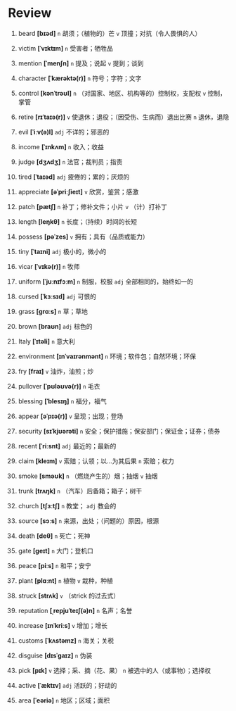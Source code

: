 # Review
1. beard **[bɪəd]** `n` 胡须；（植物的）芒 `v` 顶撞；对抗（令人畏惧的人）

2. victim **[ˈvɪktɪm]** `n` 受害者；牺牲品

3. mention **[ˈmenʃn]** `n` 提及；说起 `v` 提到；谈到

4. character **[ˈkærəktə(r)]** `n` 符号；字符；文字

5. control **[kənˈtrəʊl]** `n` （对国家、地区、机构等的）控制权，支配权 `v` 控制，掌管

6. retire **[rɪˈtaɪə(r)]** `v` 使退休；退役；（因受伤、生病而）退出比赛 `n` 退休，退隐

7. evil **[ˈiːv(ə)l]** `adj` 不详的；邪恶的

8. income **[ˈɪnkʌm]** `n` 收入；收益

9. judge **[dʒʌdʒ]** `n` 法官；裁判员；指责

10. tired **[ˈtaɪəd]** `adj` 疲倦的；累的；厌烦的

11. appreciate **[əˈpriːʃieɪt]** `v` 欣赏，鉴赏；感激

12. patch **[pætʃ]** `n` 补丁；修补文件；小片 `v` （计）打补丁

13. length **[leŋkθ]** `n` 长度；（持续）时间的长短

14. possess **[pəˈzes]** `v` 拥有；具有（品质或能力）

15. tiny **[ˈtaɪni]** `adj` 极小的，微小的

16. vicar **[ˈvɪkə(r)]** `n` 牧师

17. uniform **[ˈjuːnɪfɔːm]** `n` 制服，校服 `adj` 全部相同的，始终如一的

18. cursed **[ˈkɜːsɪd]** `adj` 可恨的

19. grass **[ɡrɑːs]** `n` 草；草地

20. brown **[braʊn]** `adj` 棕色的

21. Italy **[ˈɪtəli]** `n` 意大利

22. environment **[ɪnˈvaɪrənmənt]** `n` 环境；软件包；自然环境；环保

23. fry **[fraɪ]** `v` 油炸，油煎；炒

24. pullover **[ˈpʊləʊvə(r)]** `n` 毛衣

25. blessing **[ˈblesɪŋ]** `n` 福分，福气

26. appear **[əˈpɪə(r)]** `v` 呈现；出现；登场

27. security **[sɪˈkjʊərəti]** `n` 安全；保护措施；保安部门；保证金；证券；债券

28. recent **[ˈriːsnt]** `adj` 最近的；最新的

29. claim **[kleɪm]** `v` 索赔；认领；以...为其后果 `n` 索赔；权力

30. smoke **[sməʊk]** `n` （燃烧产生的）烟；抽烟 `v` 抽烟

31. trunk **[trʌŋk]** `n` （汽车）后备箱；箱子；树干

32. church **[tʃɜːtʃ]** `n` 教堂； `adj` 教会的

33. source **[sɔːs]** `n` 来源，出处；（问题的）原因，根源

34. death **[deθ]** `n` 死亡；死神

35. gate **[ɡeɪt]** `n` 大门；登机口

36. peace **[piːs]** `n` 和平；安宁

37. plant **[plɑːnt]** `n` 植物 `v` 栽种，种植

38. struck **[strʌk]** `v` （strick 的过去式）

39. reputation **[ˌrepjuˈteɪʃ(ə)n]** `n` 名声；名誉

40. increase **[ɪnˈkriːs]** `v` 增加；增长

41. customs **[ˈkʌstəmz]** `n` 海关；关税

42. disguise **[dɪsˈɡaɪz]** `n` 伪装

43. pick **[pɪk]** `v` 选择；采、摘（花、果） `n` 被选中的人（或事物）；选择权

44. active **[ˈæktɪv]** `adj` 活跃的；好动的

45. area **[ˈeəriə]** `n` 地区；区域；面积


